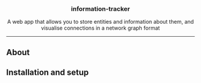 <h3 align="center">information-tracker</h3>
<p align="center">A web app that allows you to store entities and information about them, and visualise connections in a network graph format</p>

<hr />

## About

## Installation and setup
